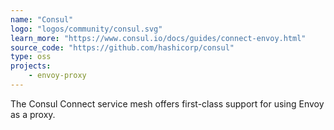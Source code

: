 ```yaml
---
name: "Consul"
logo: "logos/community/consul.svg"
learn_more: "https://www.consul.io/docs/guides/connect-envoy.html"
source_code: "https://github.com/hashicorp/consul"
type: oss
projects:
    - envoy-proxy
---
```

The Consul Connect service mesh offers first-class support for using Envoy as a proxy.
